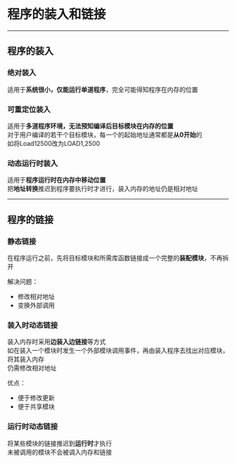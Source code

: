 # 程序的装入和链接

---
## 程序的装入
### 绝对装入
适用于**系统很小，仅能运行单道程序**，完全可能得知程序在内存的位置

### 可重定位装入
适用于**多道程序环境，无法预知编译后目标模块在内存的位置**  
对于用户编译的若干个目标模块，每一个的起始地址通常都是**从0开始**的  
如将Load12500改为LOAD1,2500

### 动态运行时装入
适用于**程序运行时在内存中移动位置**  
把**地址转换**推迟到程序要执行时才进行，装入内存的地址仍是相对地址

---
## 程序的链接
### 静态链接
在程序运行之前，先将目标模块和所需库函数链接成一个完整的**装配模块**，不再拆开  

解决问题：
* 修改相对地址
* 变换外部调用

### 装入时动态链接
装入内存时采用**边装入边链接**等方式  
如在装入一个模块时发生一个外部模块调用事件，再由装入程序去找出对应模块，将其装入内存  
仍需修改相对地址

优点：
* 便于修改更新
* 便于共享模块

### 运行时动态链接
将某些模块的链接推迟到**运行时**才执行  
未被调用的模块不会被调入内存和链接